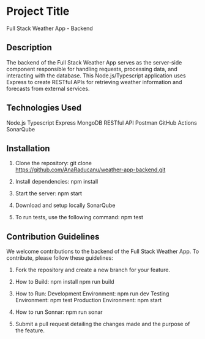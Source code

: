 # Project Title

Full Stack Weather App - Backend

## Description

The backend of the Full Stack Weather App serves as the server-side component responsible for handling requests, processing data, and interacting with the database. This Node.js/Typescript application uses Express to create RESTful APIs for retrieving weather information and forecasts from external services.

## Technologies Used

Node.js
Typescript
Express
MongoDB
RESTful API
Postman
GitHub Actions
SonarQube

## Installation

1. Clone the repository:
   git clone https://github.com/AnaRaducanu/weather-app-backend.git

2. Install dependencies:
   npm install

3. Start the server:
   npm start

4. Download and setup locally SonarQube

5. To run tests, use the following command:
   npm test

## Contribution Guidelines

We welcome contributions to the backend of the Full Stack Weather App. To contribute, please follow these guidelines:

1. Fork the repository and create a new branch for your feature.

2. How to Build:
   npm install
   npm run build

3. How to Run:
   Development Environment: npm run dev
   Testing Environment: npm test
   Production Environment: npm start

4. How to run Sonnar: npm run sonar

5. Submit a pull request detailing the changes made and the purpose of the feature.
